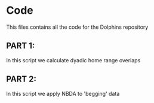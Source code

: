 # Code

This files contains all the code for the Dolphins repository

## PART 1: 

In this script we calculate dyadic home range overlaps

## PART 2: 

In this script we apply NBDA to 'begging' data